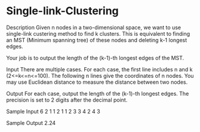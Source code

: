 # Single-link-Clustering

Description
Given n nodes in a two-dimensional space, we want to use single-link custering method to find k clusters. This is equivalent to finding an MST (Minimum spanning tree) of these nodes and deleting k-1 longest edges.

Your job is to output the length of the (k-1)-th longest edges of the MST.

Input
 There are multiple cases. For each case, the first line includes n and k (2<=k<=n<=100). The following n lines give the coordinates of n nodes. You may use Euclidean distance to measure the distance between two nodes.

Output
 For each case, output the length of the (k-1)-th longest edges. The precision is set to 2 digits after the decimal point.

Sample Input
6 2
1 1
2 1
1 2
3 3
4 2
4 3

Sample Output
2.24
